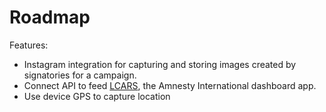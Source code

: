 Roadmap
============================

Features:

* Instagram integration for capturing and storing images created by signatories for a campaign.
* Connect API to feed [LCARS](https://github.com/AmnestyInternational/LCARS), the Amnesty International dashboard app.
* Use device GPS to capture location

